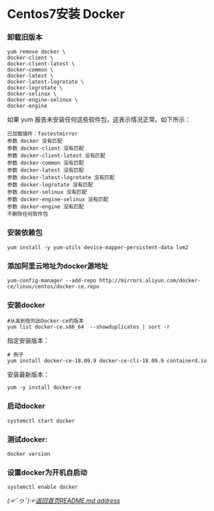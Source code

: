# Centos7安装 Docker

### 卸载旧版本
```shell
yum remove docker \
docker-client \
docker-client-latest \
docker-common \
docker-latest \
docker-latest-logrotate \
docker-logrotate \
docker-selinux \
docker-engine-selinux \
docker-engine
```
如果 yum 报告未安装任何这些软件包，这表示情况正常。如下所示：
```text
已加载插件：fastestmirror
参数 docker 没有匹配
参数 docker-client 没有匹配
参数 docker-client-latest 没有匹配
参数 docker-common 没有匹配
参数 docker-latest 没有匹配
参数 docker-latest-logrotate 没有匹配
参数 docker-logrotate 没有匹配
参数 docker-selinux 没有匹配
参数 docker-engine-selinux 没有匹配
参数 docker-engine 没有匹配
不删除任何软件包

```

### 安装依赖包
```shell
yum install -y yum-utils device-mapper-persistent-data lvm2
```

### 添加阿里云地址为docker源地址
```shell
yum-config-manager --add-repo http://mirrors.aliyun.com/docker-ce/linux/centos/docker-ce.repo
```

### 安装docker
```shell
#从高到低列出Docker-ce的版本
yum list docker-ce.x86_64  --showduplicates | sort -r
```
指定安装版本：
```shell
# 例子
yum install docker-ce-18.09.9 docker-ce-cli-18.09.9 containerd.io
```
安装最新版本：
```shell
yum -y install docker-ce
```
### 启动docker
```shell
systemctl start docker
```

### 测试docker:

```shell
docker version
```

### 设置docker为开机自启动
```shell
systemctl enable docker
```

*(☞ﾟヮﾟ)☞[返回首页README.md address](https://github.com/fredomli/java-standard)*
